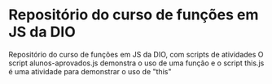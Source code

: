 # Repositório do curso de funções em JS da DIO

Repositório do curso de funções em JS da DIO, com scripts de atividades
O script alunos-aprovados.js demonstra o uso de uma função e o script this.js é uma atividade para demonstrar o uso de "this"
